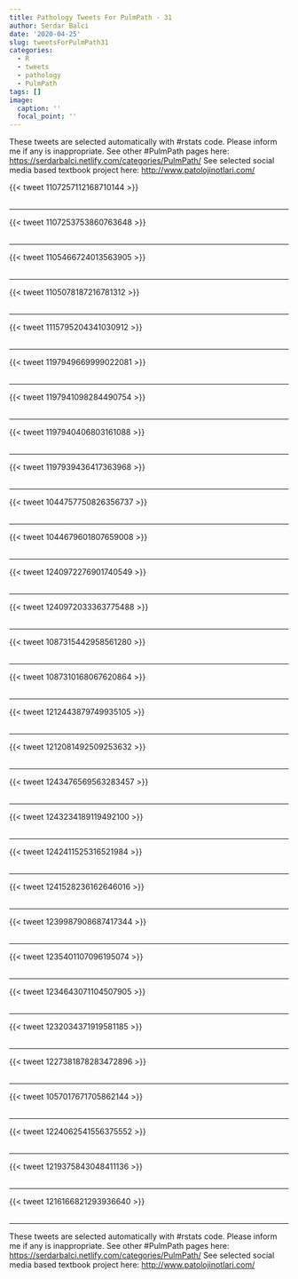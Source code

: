 ```yaml
---
title: Pathology Tweets For PulmPath - 31
author: Serdar Balci
date: '2020-04-25'
slug: tweetsForPulmPath31
categories:
  - R
  - tweets
  - pathology
  - PulmPath
tags: []
image:
  caption: ''
  focal_point: ''
---
```



These tweets are selected automatically with #rstats code. Please inform me if any is inappropriate.
See other #PulmPath pages here: https://serdarbalci.netlify.com/categories/PulmPath/ 
See selected social media based textbook project here: http://www.patolojinotlari.com/

{{< tweet 1107257112168710144 >}}
<br>
<br>
<hr>
{{< tweet 1107253753860763648 >}}
<br>
<br>
<hr>
{{< tweet 1105466724013563905 >}}
<br>
<br>
<hr>
{{< tweet 1105078187216781312 >}}
<br>
<br>
<hr>
{{< tweet 1115795204341030912 >}}
<br>
<br>
<hr>
{{< tweet 1197949669999022081 >}}
<br>
<br>
<hr>
{{< tweet 1197941098284490754 >}}
<br>
<br>
<hr>
{{< tweet 1197940406803161088 >}}
<br>
<br>
<hr>
{{< tweet 1197939436417363968 >}}
<br>
<br>
<hr>
{{< tweet 1044757750826356737 >}}
<br>
<br>
<hr>
{{< tweet 1044679601807659008 >}}
<br>
<br>
<hr>
{{< tweet 1240972276901740549 >}}
<br>
<br>
<hr>
{{< tweet 1240972033363775488 >}}
<br>
<br>
<hr>
{{< tweet 1087315442958561280 >}}
<br>
<br>
<hr>
{{< tweet 1087310168067620864 >}}
<br>
<br>
<hr>
{{< tweet 1212443879749935105 >}}
<br>
<br>
<hr>
{{< tweet 1212081492509253632 >}}
<br>
<br>
<hr>
{{< tweet 1243476569563283457 >}}
<br>
<br>
<hr>
{{< tweet 1243234189119492100 >}}
<br>
<br>
<hr>
{{< tweet 1242411525316521984 >}}
<br>
<br>
<hr>
{{< tweet 1241528236162646016 >}}
<br>
<br>
<hr>
{{< tweet 1239987908687417344 >}}
<br>
<br>
<hr>
{{< tweet 1235401107096195074 >}}
<br>
<br>
<hr>
{{< tweet 1234643071104507905 >}}
<br>
<br>
<hr>
{{< tweet 1232034371919581185 >}}
<br>
<br>
<hr>
{{< tweet 1227381878283472896 >}}
<br>
<br>
<hr>
{{< tweet 1057017671705862144 >}}
<br>
<br>
<hr>
{{< tweet 1224062541556375552 >}}
<br>
<br>
<hr>
{{< tweet 1219375843048411136 >}}
<br>
<br>
<hr>
{{< tweet 1216166821293936640 >}}
<br>
<br>
<hr>


These tweets are selected automatically with #rstats code. Please inform me if any is inappropriate.
See other #PulmPath pages here: https://serdarbalci.netlify.com/categories/PulmPath/ 
See selected social media based textbook project here: http://www.patolojinotlari.com/
